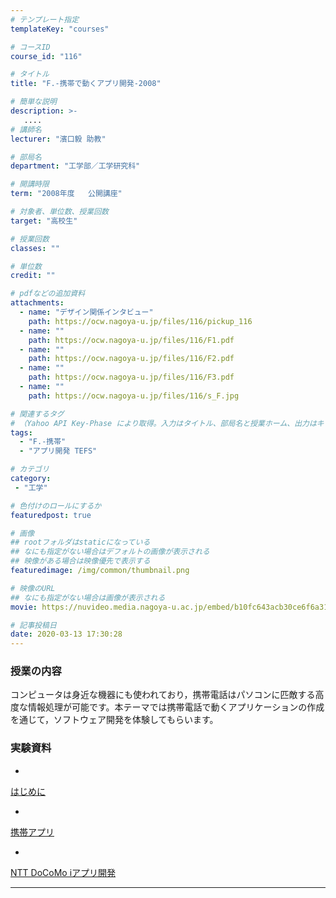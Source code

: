 ```yaml
---
# テンプレート指定
templateKey: "courses"

# コースID
course_id: "116"

# タイトル
title: "F.-携帯で動くアプリ開発-2008"

# 簡単な説明
description: >-
   ....
# 講師名
lecturer: "濱口毅 助教"

# 部局名
department: "工学部／工学研究科"

# 開講時限
term: "2008年度	公開講座"

# 対象者、単位数、授業回数
target: "高校生"

# 授業回数
classes: ""

# 単位数
credit: ""

# pdfなどの追加資料
attachments:
  - name: "デザイン関係インタビュー" 
    path: https://ocw.nagoya-u.jp/files/116/pickup_116
  - name: "" 
    path: https://ocw.nagoya-u.jp/files/116/F1.pdf
  - name: "" 
    path: https://ocw.nagoya-u.jp/files/116/F2.pdf
  - name: "" 
    path: https://ocw.nagoya-u.jp/files/116/F3.pdf
  - name: "" 
    path: https://ocw.nagoya-u.jp/files/116/s_F.jpg

# 関連するタグ
# （Yahoo API Key-Phase により取得。入力はタイトル、部局名と授業ホーム、出力はキーフレーズ（tags））
tags:
  - "F.-携帯"
  - "アプリ開発 TEFS"

# カテゴリ
category:
 - "工学"

# 色付けのロールにするか
featuredpost: true

# 画像
## rootフォルダはstaticになっている
## なにも指定がない場合はデフォルトの画像が表示される
## 映像がある場合は映像優先で表示する
featuredimage: /img/common/thumbnail.png

# 映像のURL
## なにも指定がない場合は画像が表示される
movie: https://nuvideo.media.nagoya-u.ac.jp/embed/b10fc643acb30ce6f6a311a23446b48696813577

# 記事投稿日
date: 2020-03-13 17:30:28
---
```


### 授業の内容

コンピュータは身近な機器にも使われており，携帯電話はパソコンに匹敵する高度な情報処理が可能です。本テーマでは携帯電話で動くアプリケーションの作成を通じて，ソフトウェア開発を体験してもらいます。














### 実験資料


-
[はじめに](https://ocw.nagoya-u.jp/files/116/F1.pdf) 



-
[携帯アプリ](https://ocw.nagoya-u.jp/files/116/F2.pdf) 



-
[NTT DoCoMo iアプリ開発](https://ocw.nagoya-u.jp/files/116/F3.pdf) 












-----